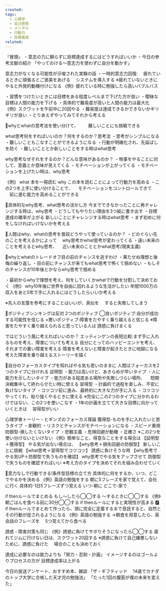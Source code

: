 ```yaml
---
created: 
tags:
  - 心理学
  - 自己啓発
  - メンタル
  - 行動力
  - 目標達成
related:
---
```


『冒頭』
・意志の力に頼らずに目標達成するにはどうすればいいか
・今日の参考文献の紹介
「やってのける〜意志力を使わずに自分を動かす」

意志力がなくなる可能性が示唆された実験の話
・一時的意志力回復:
　疲れているときに頑張るとご褒美をあげる
　システムを導入する
※疲れていないときにやると外発的動機付けになる
《例》疲れている時に勉強したら高いバブルバス

・習慣をつけたいときには目標をある程度レベルまで下げた方が良い
・曖昧な目標は人間の能力を下げる
・具体的で難易度が高いと人間の能力は最大化
《例》スクワットを午前中に20回やる
・難易度は達成できるかできないかギリギリが良い
・とりあえずやってみてそれから考える

🔵whyとwhatの思考法を使い分けて、
　　難しいことにも挑戦できる

what思考何をすればいいのか？何をするのか？思考法
・思考がシンプルになる
・難しいこともこなすことができるようになる
・行動が明確化され、先延ばしを防ぐ
・難しいこととか新しいことをする時はwhat思考

why思考なぜそれをするのか？どんな意味があるのか？
・物事をやることに対して、意義とか意味が見えてくる
・モチベーションが上がってくる
・モチベーションを上げたい時は、why思考

《例》
what 本を一冊読む
why  この本を読むことによって行動力を高める
・この2つを上手に使い分けることで、
　モチベーションをコントロールできて
　前に進む能力を高めることができる

🔵具体的なwhy思考、what思考の活かし方
今までできなかったことに再チャレンジする時は、why思考
・どうしてもやりたい理由を3つ紙に書き出す
・目標達成の確率が上がる
新しいことにチャレンジする時はwhat思考
・まず初めに何をしなければいけないかを考える

🔵人間はwhy、whatの思考を普段どうやって使っているのか？
・どのぐらい先のことを考えるかによって
　why思考かwhat思考が変わってくる
・遠い未来のことを考えるとwhy思考、
　近い未来のこととかwhat思考(現実主義)

🔵whyとwhatのトレードオフ目の前のチャンスを逃すわけ
・果たせぬ理想と後悔の繰り返し
・目の前にチャンスが来てもwhat思考で怖くて掴めない
・もしそのチャンスが10年後とかならwhy思考で掴める

・最初からwhyで理想を考え、何をしていくかwhatで行動を分割して決めておく
《例》
why10年後に世界を自由に回れるような生活がしたい
年間1000万の収入をあと5年で手に入れるにはどうしたらいいか考える

※先人の言葉を参考にすることはいいが、真似を
　すると失敗してしまう

🔴ポジティブシンキングは反対
2つのポジティブ
◯良いポジティブ:自分が成功する可能性を信じる
×悪いポジティブ:障害をたやすく乗り越えると信じる
※障害をたやすく乗り越えられると思っている人は
誘惑に負けまくる

ではどういう風に考えればいいのか？
エッティンゲンの長短比較:まず手に入れるものを考え、障害についても考える
自分にとってのハッピーエンドを考え、それまでの重い障害を考える
障害を考えないと障害が起きたときに地獄になる
考えた障害を乗り越えるストーリーを描く

🔵自分のフォーカスタイプを知ればやる気も思いのままに
人間はフォーカスを2つのタイプに分けれる
証明型
・能力は高いけど、あきらめが早いタイプ
・人に能力を示したいタイプ
・能力がある程度ある場所や失敗しづらい場所、
　短期決戦集中して終わらせたい時に使える
習得型
・計画的で過程を楽しみ、不安に負けないタイプ
・コツコツ前に進み、最終的に大きな力が手に入る
・コツコツやってくれ、粘り強くやるときに使える
※完全にこの2つのタイプに分かれるわけではない、この2つを使いこなす
・1年の計画を立てて大きな目標に向かっていくときは
　習得型がいい

心理学者トーリー・ヒギンズのフォーカス理論
獲得型-ものを手に入れたいと思うタイプ
・楽観的
・リスクとチャンスがモチベーションになる
・スピード重視
防御型-損したくないタイプ
・悲観主義
・危険回避が動機
・正確さ
※この2つを使い分けないといけない
《例》簡単なこと、得意なことをする場合は
【証明型＋獲得型】
やる気が出ない場合は、
【why思考＋損失回避の防御型】
新しいことに挑戦
【what思考＋習得型でコツコツ】
誘惑に負けそうな時
【why思考でやる気UP＋防御型で失うものを確認】
why思考でやる気をアップさせて
防御型で失うものを確認すればいい
※考え方のタイプを決めてそれを組み合わせていく

🔵意力なしで行動できる!条件型目標の立て方
具体的に何をするか、いつ、どこでやるかを決める
《例》英語の勉強をする
朝に5フレーズを家で覚えて、会社に行く
具体的-1日5フレーズずつ覚える
いつ-朝に
どこで-家で

if thenルールでまとめる
もし〜したら◯◯する
〜するときに◯◯する
《例》朝ごはんを食べる前に30分◯◯する
if thenルールにすると実現性が高まる
🅿️ if thenルールでまとめて作ったら、頭に完全に定着するまで音読すると、自然とその行動が促されるようになる
《例》英語の勉強する
→朝食を用意したら、英会話のフレーズを
　5つ覚えてから食べる

誘惑・障害対策も同じ
《例》誘惑に負けてサボりそうになったら◯◯する
疲れてジムに行けない日は、スクワット20回する
※誘惑に負けて自己嫌悪しないために、誘惑に負けた
　場合のことも決めておく

達成に必要なのは能力よりも「努力・忍耐・計画」
イメージするのはゴールよりプロセスの方が
目標達成率は上がる

今日の放送アンケート、おすすめ本、雑談
「ザ・ギフティッド　
14歳でカナダのトップ大学に合格した天才児の勉強法」
「たった1回の腹筋が僕の未来を変えた」


